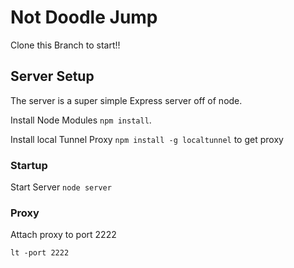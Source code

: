 # Not Doodle Jump

Clone this Branch to start!!
## Server Setup

The server is a super simple Express server off of node.

Install Node Modules
`npm install`.

Install local Tunnel Proxy
`npm install -g localtunnel` to get proxy

### Startup

Start Server
`node server`

### Proxy

Attach proxy to port 2222

`lt -port 2222`